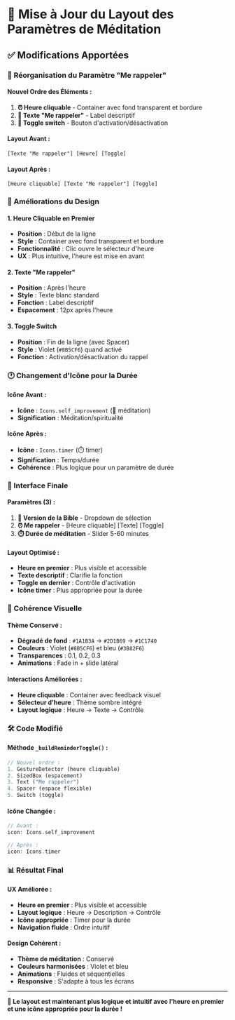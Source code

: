 # 🎨 Mise à Jour du Layout des Paramètres de Méditation

## ✅ Modifications Apportées

### **🔄 Réorganisation du Paramètre "Me rappeler"**

#### **Nouvel Ordre des Éléments :**
1. **⏰ Heure cliquable** - Container avec fond transparent et bordure
2. **📝 Texte "Me rappeler"** - Label descriptif
3. **🔘 Toggle switch** - Bouton d'activation/désactivation

#### **Layout Avant :**
```
[Texte "Me rappeler"] [Heure] [Toggle]
```

#### **Layout Après :**
```
[Heure cliquable] [Texte "Me rappeler"] [Toggle]
```

### **🎯 Améliorations du Design**

#### **1. Heure Cliquable en Premier**
- **Position** : Début de la ligne
- **Style** : Container avec fond transparent et bordure
- **Fonctionnalité** : Clic ouvre le sélecteur d'heure
- **UX** : Plus intuitive, l'heure est mise en avant

#### **2. Texte "Me rappeler"**
- **Position** : Après l'heure
- **Style** : Texte blanc standard
- **Fonction** : Label descriptif
- **Espacement** : 12px après l'heure

#### **3. Toggle Switch**
- **Position** : Fin de la ligne (avec Spacer)
- **Style** : Violet (`#8B5CF6`) quand activé
- **Fonction** : Activation/désactivation du rappel

### **🕐 Changement d'Icône pour la Durée**

#### **Icône Avant :**
- **Icône** : `Icons.self_improvement` (🧘 méditation)
- **Signification** : Méditation/spiritualité

#### **Icône Après :**
- **Icône** : `Icons.timer` (⏱️ timer)
- **Signification** : Temps/durée
- **Cohérence** : Plus logique pour un paramètre de durée

### **📱 Interface Finale**

#### **Paramètres (3) :**
1. **📖 Version de la Bible** - Dropdown de sélection
2. **⏰ Me rappeler** - [Heure cliquable] [Texte] [Toggle]
3. **⏱️ Durée de méditation** - Slider 5-60 minutes

#### **Layout Optimisé :**
- **Heure en premier** : Plus visible et accessible
- **Texte descriptif** : Clarifie la fonction
- **Toggle en dernier** : Contrôle d'activation
- **Icône timer** : Plus appropriée pour la durée

### **🎨 Cohérence Visuelle**

#### **Thème Conservé :**
- **Dégradé de fond** : `#1A1B3A` → `#2D1B69` → `#1C1740`
- **Couleurs** : Violet (`#8B5CF6`) et bleu (`#3B82F6`)
- **Transparences** : 0.1, 0.2, 0.3
- **Animations** : Fade in + slide latéral

#### **Interactions Améliorées :**
- **Heure cliquable** : Container avec feedback visuel
- **Sélecteur d'heure** : Thème sombre intégré
- **Layout logique** : Heure → Texte → Contrôle

### **🛠️ Code Modifié**

#### **Méthode `_buildReminderToggle()` :**
```dart
// Nouvel ordre :
1. GestureDetector (heure cliquable)
2. SizedBox (espacement)
3. Text ("Me rappeler")
4. Spacer (espace flexible)
5. Switch (toggle)
```

#### **Icône Changée :**
```dart
// Avant :
icon: Icons.self_improvement

// Après :
icon: Icons.timer
```

### **📊 Résultat Final**

#### **UX Améliorée :**
- **Heure en premier** : Plus visible et accessible
- **Layout logique** : Heure → Description → Contrôle
- **Icône appropriée** : Timer pour la durée
- **Navigation fluide** : Ordre intuitif

#### **Design Cohérent :**
- **Thème de méditation** : Conservé
- **Couleurs harmonisées** : Violet et bleu
- **Animations** : Fluides et séquentielles
- **Responsive** : S'adapte à tous les écrans

---

**🎉 Le layout est maintenant plus logique et intuitif avec l'heure en premier et une icône appropriée pour la durée !**
